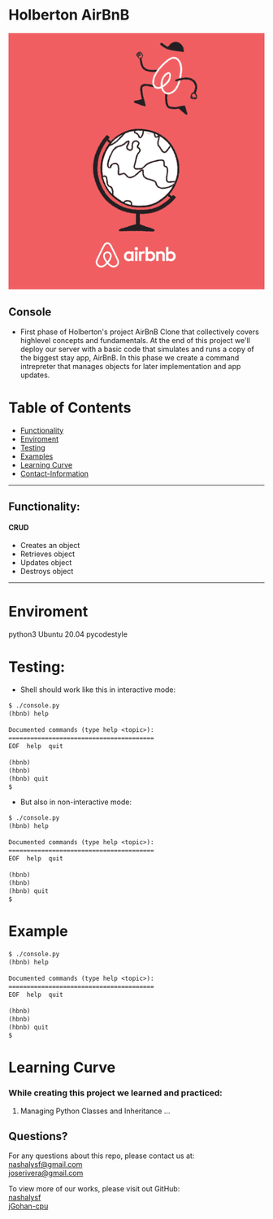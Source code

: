 # Holberton AirBnB
![AirBnB Gif!](views/AirBnB.gif)

## Console
* First phase of Holberton's project AirBnB Clone that collectively covers highlevel concepts and fundamentals. At the end of this project we'll deploy our server with a basic code that simulates and runs a copy of the biggest stay app, AirBnB. In this phase we create a command intrepreter that manages objects for later implementation and app updates.
# Table of Contents
* [Functionality](#Functoinality)
* [Enviroment](#Enviroment)
* [Testing](#Testing)
* [Examples](#Examples)
* [Learning Curve](#Learning)
* [Contact-Information](#Questions)
_____________________________________________________________________________________________
## Functionality:
#### CRUD
* Creates an object
* Retrieves object
* Updates object
* Destroys object
_____________________________________________________________________________________________
# Enviroment
python3 Ubuntu 20.04 pycodestyle

# Testing:
* Shell should work like this in interactive mode:
```
$ ./console.py
(hbnb) help

Documented commands (type help <topic>):
========================================
EOF  help  quit

(hbnb) 
(hbnb) 
(hbnb) quit
$
```
* But also in non-interactive mode:
```
$ ./console.py
(hbnb) help

Documented commands (type help <topic>):
========================================
EOF  help  quit

(hbnb) 
(hbnb) 
(hbnb) quit
$
```
# Example
```
$ ./console.py
(hbnb) help

Documented commands (type help <topic>):
========================================
EOF  help  quit

(hbnb) 
(hbnb) 
(hbnb) quit
$

```
# Learning Curve
### While creating this project we learned and practiced:
1. Managing Python Classes and Inheritance
...


## Questions?
For any questions about this repo, please contact us at: </br>
[nashalysf@gmail.com](mailto:nashalysf@gmail.com) </br>
[joserivera@gmail.com](mailto:jjoseriveram01@gmail.com)

To view more of our works, please visit out GitHub: </br> 
[nashalysf](https://github.com/nashalysf) </br>
[jGohan-cpu](https://github.com/jGohan-cpu)
